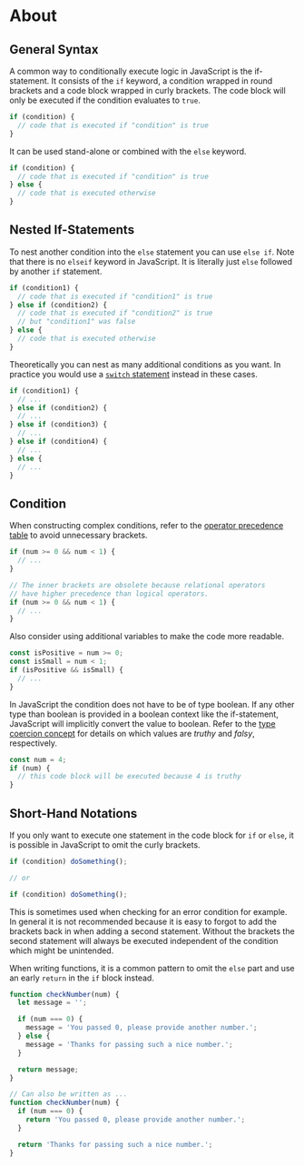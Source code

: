 # About

## General Syntax

A common way to conditionally execute logic in JavaScript is the if-statement. It consists of the `if` keyword, a condition wrapped in round brackets and a code block wrapped in curly brackets. The code block will only be executed if the condition evaluates to `true`.

```javascript
if (condition) {
  // code that is executed if "condition" is true
}
```

It can be used stand-alone or combined with the `else` keyword.

```javascript
if (condition) {
  // code that is executed if "condition" is true
} else {
  // code that is executed otherwise
}
```

## Nested If-Statements

To nest another condition into the `else` statement you can use `else if`. Note that there is no `elseif` keyword in JavaScript. It is literally just `else` followed by another `if` statement.

```javascript
if (condition1) {
  // code that is executed if "condition1" is true
} else if (condition2) {
  // code that is executed if "condition2" is true
  // but "condition1" was false
} else {
  // code that is executed otherwise
}
```

Theoretically you can nest as many additional conditions as you want. In practice you would use a [`switch` statement](/tracks/javascript/concepts/conditionals-switch) instead in these cases.

```javascript
if (condition1) {
  // ...
} else if (condition2) {
  // ...
} else if (condition3) {
  // ...
} else if (condition4) {
  // ...
} else {
  // ...
}
```

## Condition

When constructing complex conditions, refer to the [operator precedence table][mdn-operator-precedence] to avoid unnecessary brackets.

```javascript
if (num >= 0 && num < 1) {
  // ...
}

// The inner brackets are obsolete because relational operators
// have higher precedence than logical operators.
if (num >= 0 && num < 1) {
  // ...
}
```

Also consider using additional variables to make the code more readable.

```javascript
const isPositive = num >= 0;
const isSmall = num < 1;
if (isPositive && isSmall) {
  // ...
}
```

In JavaScript the condition does not have to be of type boolean. If any other type than boolean is provided in a boolean context like the if-statement, JavaScript will implicitly convert the value to boolean. Refer to the [type coercion concept][concept-type-coercion] for details on which values are _truthy_ and _falsy_, respectively.

```javascript
const num = 4;
if (num) {
  // this code block will be executed because 4 is truthy
}
```

## Short-Hand Notations

If you only want to execute one statement in the code block for `if` or `else`, it is possible in JavaScript to omit the curly brackets.

```javascript
if (condition) doSomething();

// or

if (condition) doSomething();
```

This is sometimes used when checking for an error condition for example. In general it is not recommended because it is easy to forgot to add the brackets back in when adding a second statement. Without the brackets the second statement will always be executed independent of the condition which might be unintended.

When writing functions, it is a common pattern to omit the `else` part and use an early `return` in the `if` block instead.

```javascript
function checkNumber(num) {
  let message = '';

  if (num === 0) {
    message = 'You passed 0, please provide another number.';
  } else {
    message = 'Thanks for passing such a nice number.';
  }

  return message;
}

// Can also be written as ...
function checkNumber(num) {
  if (num === 0) {
    return 'You passed 0, please provide another number.';
  }

  return 'Thanks for passing such a nice number.';
}
```

[concept-type-coercion]: /tracks/javascript/concepts/type-coercion
[concept-null-undefined]: /tracks/javascript/concepts/null-undefined
[mdn-nan]: https://developer.mozilla.org/en-US/docs/Web/JavaScript/Reference/Global_Objects/NaN
[mdn-operator-precedence]: https://developer.mozilla.org/en-US/docs/Web/JavaScript/Reference/Operators/Operator_Precedence#table
